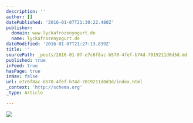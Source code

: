 ```yaml
---
description: ''
author: []
datePublished: '2016-01-07T21:30:22.480Z'
publisher:
  domain: www.lyckafrozenyogurt.de
  name: lyckafrozenyogurt.de
dateModified: '2016-01-07T21:27:13.839Z'
title: ''
sourcePath: _posts/2016-01-07-e7c6f8ac-b570-4fef-b74d-7019211d0d3d.md
published: true
inFeed: true
hasPage: true
inNav: false
url: e7c6f8ac-b570-4fef-b74d-7019211d0d3d/index.html
_context: 'http://schema.org'
_type: Article

---
```

![](http://www.lyckafrozenyogurt.de/assets/uploads/2014/07/0001_Strawberry_Frontside_bio1.png)